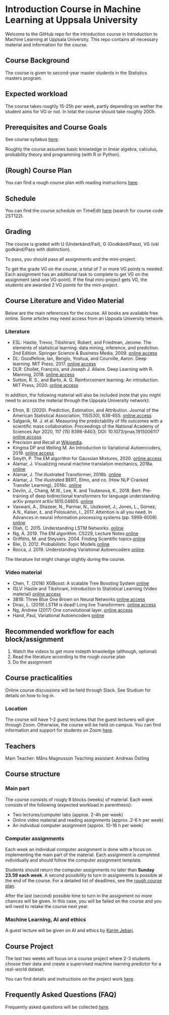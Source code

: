 # Introduction Course in Machine Learning at Uppsala University

Welcome to the GitHub repo for the introduction course in Introduction to Machine Learning at Uppsala University. This repo contains all necessary material and information for the course.

## Course Background 
The course is given to second-year master students in the Statistics masters program. 
## Expected workload
The course takes roughly 15-25h per week, partly depending on wether the student aims for VG or not. In total the course should take roughly 200h.

## Prerequisites and Course Goals
See course syllabus [here](https://www.uu.se/en/admissions/freestanding-courses/course-syllabus/?kpid=39843&type=1).

Roughly the course assumes basic knowledge in linear algebra, calculus, probability theory and programming (with R or Python).

## (Rough) Course Plan
You can find a rough course plan with reading instructions [here](https://docs.google.com/spreadsheets/d/1HC_QN2mCq9bkCPzmkP8RaR3RokFQCWo9oPuU7rFyR8Y/edit?usp=sharing).

## Schedule
You can find the course schedule on TimeEdit [here](https://cloud.timeedit.net/uu/web/schema/) (search for course code 2ST122).

## Grading
The course is graded with U (Underkänd/Fail), G (Godkänd/Pass), VG (väl godkänd/Pass with distinction).

To pass, you should pass all assignments and the mini-project. 

To get the grade VG on the course, a total of 7 or more VG points is needed. Each assignment has an additional task to complete to get VG on the assignment (and one VG-point). If the final mini-project gets VG, the students are awarded 2 VG points for the mini-project.


## Course Literature and Video Material
Below are the main references for the course. All books are available free online. Some articles may need access from an Uppsala University network.

### Literature

- ESL: Hastie, Trevor, Tibshirani, Robert, and Friedman, Jerome. The elements of statistical learning: data mining, inference, and prediction. 2nd Edition. Springer Science & Business Media, 2009. [online access](https://web.stanford.edu/~hastie/ElemStatLearn/)
- DL: Goodfellow, Ian, Bengio, Yoshua, and Courville, Aaron. Deep learning. MIT Press, 2017. [online access](https://www.deeplearningbook.org/)
- DLR: Chollet, François, and Joseph J. Allaire. Deep Learning with R. Manning, 2018.  [online access](https://www.manning.com/books/deep-learning-with-r#toc)
- Sutton, R. S., and Barto, A. G. Reinforcement learning: An introduction. MIT Press, 2020. [online access](http://incompleteideas.net/book/RLbook2020.pdf)

In addition, the following material will also be included (note that you might need to access the material through the Uppsala University network):

- Efron, B. (2020). Prediction, Estimation, and Attribution. Journal of the American Statistical Association, 115(530), 636-655. [online access](https://www.tandfonline.com/doi/full/10.1080/01621459.2020.1762613)
- Salganik, M. J. et al. Measuring the predictability of life outcomes with a scientific mass collaboration. Proceedings of the National Academy of Sciences Apr 2020, 117 (15) 8398-8403; DOI: 10.1073/pnas.1915006117 [online access](https://www.pnas.org/content/117/15/8398)
- Precision and Recall at [Wikipedia](https://en.wikipedia.org/wiki/Precision_and_recall).
- Kingma DP and Welling M. An Introduction to Variational Autoencoders, 2019. [online access](https://arxiv.org/pdf/1906.02691.pdf)
- Smyth, P. The EM algorithm for Gaussian Mixtures, 2020. [online access](https://www.ics.uci.edu/~smyth/courses/cs274/notes/EMnotes.pdf)
- Alamar, J. Visualizing neural machine translation mechanics, 2018a. [online](https://jalammar.github.io/visualizing-neural-machine-translation-mechanics-of-seq2seq-models-with-attention/)
- Alamar, J. The illustrated Transformer, 2018b. [online](http://jalammar.github.io/illustrated-transformer/)
- Alamar, J. The illustrated BERT, Elmo, and co. (How NLP Cracked Transfer Learning), 2018c. [online](http://jalammar.github.io/illustrated-bert/)
- Devlin, J., Chang, M.W., Lee, K. and Toutanova, K., 2018. Bert: Pre-training of deep bidirectional transformers for language understanding. arXiv preprint arXiv:1810.04805. [online](https://arxiv.org/abs/1810.04805)
- Vaswani, A., Shazeer, N., Parmar, N., Uszkoreit, J., Jones, L., Gomez, A.N., Kaiser, Ł. and Polosukhin, I., 2017. Attention is all you need. In Advances in neural information processing systems (pp. 5998-6008). [online](https://proceedings.neurips.cc/paper/2017/hash/3f5ee243547dee91fbd053c1c4a845aa-Abstract.html)
- Olah, C. 2015. Understanding LSTM Networks. [online](https://colah.github.io/posts/2015-08-Understanding-LSTMs/)
- Ng, A. 2019. The EM algorithm. CS229, Lecture Notes [online](https://see.stanford.edu/materials/aimlcs229/cs229-notes8.pdf)
- Griffiths, M. and Steyvers. 2004. Finding Scientific topics [online](https://www.pnas.org/content/pnas/101/suppl_1/5228.full.pdf)
- Blei, D. 2012. Probabilistic Topic Models [online](http://www.cs.columbia.edu/~blei/papers/Blei2012.pdf)
- Rocca, J. 2019. Understanding Variational Autoencoders [online](https://towardsdatascience.com/understanding-variational-autoencoders-vaes-f70510919f73).

The literature list might change slightly during the course.

### Video material

- Chen, T. (2016) XGBoost: A scalable Tree Boosting System  [online](https://www.youtube.com/watch?v=Vly8xGnNiWs)
- ISLV: Hastie and Tibshirani, Introduction to Statistical Learning (Video material) [online access](http://auapps.american.edu/alberto/www/analytics/ISLRLectures.html)
- 3B1B: Three Blue One Brown on Neural Networks [online access](https://www.youtube.com/playlist?list=PLZHQObOWTQDNU6R1_67000Dx_ZCJB-3pi)
- Dirac, L. (2019) LSTM is dead! Long live Transformers. [online access](https://www.youtube.com/watch?v=S27pHKBEp30) 
- Ng, Andrew (2017) One convolutional layer. [online access](https://www.youtube.com/watch?v=jPOAS7uCODQ&list=PLkDaE6sCZn6Gl29AoE31iwdVwSG-KnDzF&index=7) 
- Hand, Paul, Variational Autoencoders [online](https://www.youtube.com/watch?app=desktop&v=c27SHdQr4lw)

## Recommended workflow for each block/assignment

1. Watch the videos to get more indepth knwoledge (although, optional)
2. Read the literature according to the rough course plan
3. Do the assignment

## Course practicalities

Online course discussions will be held through Slack. See Studium for details on how to log in.

### Location

The course will have 1-2 guest lectures that the guest lecturers will give through Zoom. Otherwise, the course will be held on campus. You can find information and support for students on Zoom [here](https://mp.uu.se/c/perm/link?p=267521030). 

## Teachers

Main Teacher: Måns Magnusson
Teaching assistant: Andreas Östling

## Course structure

### Main part
The course consists of rougly 8 blocks (weeks) of material. Each week consists of the following (expected workload in parenthesis):
- Two lectures/computer labs (approx. 2-4h per week)
- Online video material and reading assignments (approx. 2-6 h per week)
- An individual computer assignment (approx. 10-16 h per week)

### Computer assignments
Each week an individual computer assignment is done with a focus on implementing the main part of the material. Each assignment is completed individually and should follow the computer assignment template.

Students should return the computer assignments no later than **Sunday 23.59 each week**. A second possibility to turn in assignments is possible at the end of the course. For a detailed list of deadlines, see the [rough course plan](https://docs.google.com/spreadsheets/d/1HC_QN2mCq9bkCPzmkP8RaR3RokFQCWo9oPuU7rFyR8Y/edit?usp=sharing).

After the last (second) possible time to turn in the assignment no more chances will be given. In this case, you will be failed on the course and you will need to retake the course next year.

### Machine Learning, AI and ethics
A guest lecture will be given on AI and ethics by [Karim Jebari](https://www.iffs.se/en/research/researchers/karim-jebari/).

## Course Project
The last two weeks will focus on a course project where 2-3 students choose their data and create a supervised machine learning predictor for a real-world dataset. 

You can find details and instructions on the project work [here](https://github.com/MansMeg/IntroML/blob/master/project/).


## Frequently Asked Questions (FAQ)

Frequently asked questions will be collected [here](https://github.com/MansMeg/IntroML/blob/master/FAQ.md).

